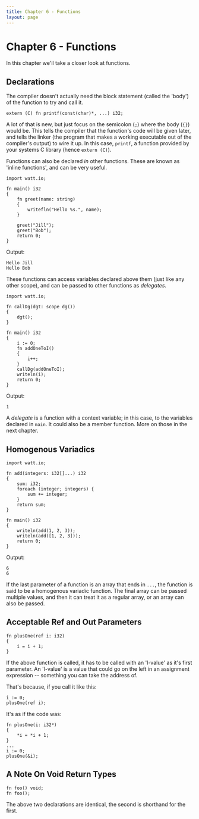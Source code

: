 ```yaml
---
title: Chapter 6 - Functions
layout: page
---
```

# Chapter 6 - Functions

In this chapter we'll take a closer look at functions.

## Declarations

The compiler doesn't actually need the block statement (called the 'body') of the function to try and call it.

	extern (C) fn printf(const(char)*, ...) i32;

A lot of that is new, but just focus on the semicolon (`;`) where the body (`{}`) would be. This tells the compiler that the function's code will be given later, and tells the linker (the program that makes a working executable out of the compiler's output) to wire it up. In this case, `printf`, a function provided by your systems C library (hence `extern (C)`).

Functions can also be declared *in* other functions. These are known as 'inline functions', and can be very useful.

	import watt.io;
	
	fn main() i32
	{
		fn greet(name: string)
		{
			writefln("Hello %s.", name);
		}
		
		greet("Jill");
		greet("Bob");
		return 0;
	}

Output:

	Hello Jill
	Hello Bob

These functions can access variables declared above them (just like any other scope), and can be passed to other functions as *delegates*.

	import watt.io;

	fn callDg(dgt: scope dg())
	{
		dgt();
	}

	fn main() i32
	{
		i := 0;
		fn addOneToI()
		{
			i++;
		}
		callDg(addOneToI);
		writeln(i);
		return 0;
	}

Output:

	1

A *delegate* is a function with a context variable; in this case, to the variables declared in `main`. It could also be a member function. More on those in the next chapter.

## Homogenous Variadics

	import watt.io;

	fn add(integers: i32[]...) i32
	{
		sum: i32;
		foreach (integer; integers) {
			sum += integer;
		}
		return sum;
	}

	fn main() i32
	{
		writeln(add(1, 2, 3));
		writeln(add([1, 2, 3]));
		return 0;
	}

Output:

	6
	6

If the last parameter of a function is an array that ends in `...`, the function is said to be a homogenous variadic function. The final array can be passed multiple values, and then it can treat it as a regular array, or an array can also be passed.

## Acceptable Ref and Out Parameters

	fn plusOne(ref i: i32)
	{
		i = i + 1;
	}

If the above function is called, it has to be called with an 'l-value' as it's first parameter. An 'l-value' is a value that could go on the left in an assignment expression -- something you can take the address of.

That's because, if you call it like this:

	i := 0;
	plusOne(ref i);

It's as if the code was:

	fn plusOne(i: i32*)
	{
		*i = *i + 1;
	}
	...
	i := 0;
	plusOne(&i);



## A Note On Void Return Types

	fn foo() void;
	fn foo();

The above two declarations are identical, the second is shorthand for the first.
